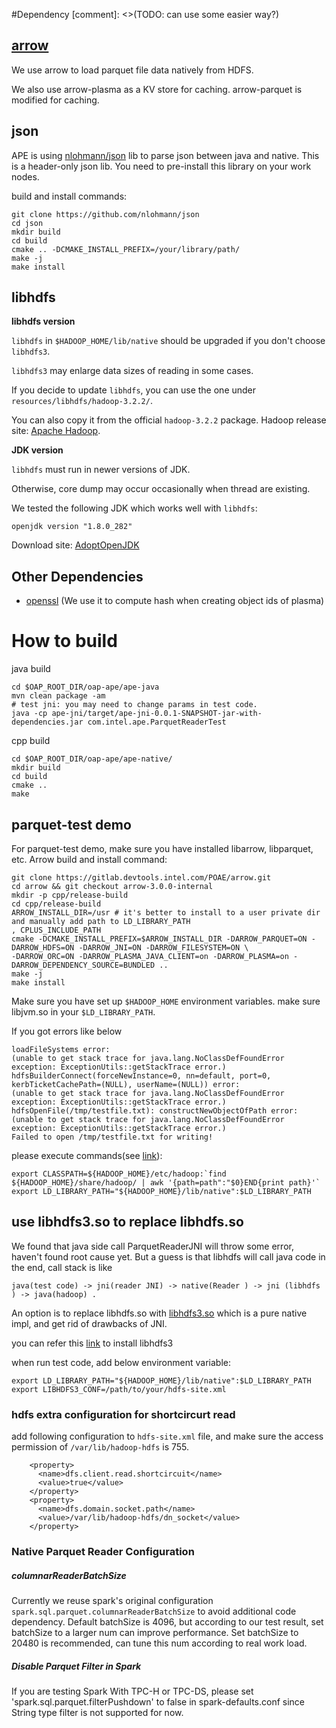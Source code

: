 #Dependency
[comment]: <>(TODO: can use some easier way?)

## [arrow](https://gitlab.devtools.intel.com/POAE/arrow/-/tree/arrow-3.0.0-internal)
We use arrow to load parquet file data natively from HDFS.

We also use arrow-plasma as a KV store for caching. arrow-parquet is modified for caching.

## json

APE is using [nlohmann/json](https://github.com/nlohmann/json) lib to parse json between java and native. This is a
 header-only json lib. You need to pre-install this library on your work nodes.
 
 build and install commands:
 ```
git clone https://github.com/nlohmann/json
cd json
mkdir build
cd build
cmake .. -DCMAKE_INSTALL_PREFIX=/your/library/path/
make -j
make install
```

## libhdfs

**libhdfs version**

`libhdfs` in `$HADOOP_HOME/lib/native` should be upgraded if you don't choose `libhdfs3`.

`libhdfs3` may enlarge data sizes of reading in some cases.

If you decide to update `libhdfs`, you can use the one under `resources/libhdfs/hadoop-3.2.2/`.

You can also copy it from the official `hadoop-3.2.2` package.
Hadoop release site: [Apache Hadoop](https://hadoop.apache.org/releases.html).


**JDK version**

`libhdfs` must run in newer versions of JDK.

Otherwise, core dump may occur occasionally when thread are existing.

We tested the following JDK which works well with `libhdfs`:

```
openjdk version "1.8.0_282"
```
Download site: [AdoptOpenJDK](https://adoptopenjdk.net/releases.html?variant=openjdk8&jvmVariant=openj9)

## Other Dependencies
* [openssl](https://www.openssl.org/) (We use it to compute hash when creating object ids of plasma)


# How to build

java build
```
cd $OAP_ROOT_DIR/oap-ape/ape-java
mvn clean package -am
# test jni: you may need to change params in test code.
java -cp ape-jni/target/ape-jni-0.0.1-SNAPSHOT-jar-with-dependencies.jar com.intel.ape.ParquetReaderTest
```

cpp build
```
cd $OAP_ROOT_DIR/oap-ape/ape-native/
mkdir build
cd build
cmake ..
make
```
## parquet-test demo
For parquet-test demo, make sure you have installed libarrow, libparquet, etc. Arrow build and install command:
```
git clone https://gitlab.devtools.intel.com/POAE/arrow.git
cd arrow && git checkout arrow-3.0.0-internal
mkdir -p cpp/release-build
cd cpp/release-build
ARROW_INSTALL_DIR=/usr # it's better to install to a user private dir and manually add path to LD_LIBRARY_PATH
, CPLUS_INCLUDE_PATH
cmake -DCMAKE_INSTALL_PREFIX=$ARROW_INSTALL_DIR -DARROW_PARQUET=ON -DARROW_HDFS=ON -DARROW_JNI=ON -DARROW_FILESYSTEM=ON \
-DARROW_ORC=ON -DARROW_PLASMA_JAVA_CLIENT=on -DARROW_PLASMA=on -DARROW_DEPENDENCY_SOURCE=BUNDLED ..
make -j 
make install
```

Make sure you have set up `$HADOOP_HOME` environment
 variables. make sure libjvm.so in your `$LD_LIBRARY_PATH`.  
 
 If you got errors like below
 ```
loadFileSystems error:
(unable to get stack trace for java.lang.NoClassDefFoundError exception: ExceptionUtils::getStackTrace error.)
hdfsBuilderConnect(forceNewInstance=0, nn=default, port=0, kerbTicketCachePath=(NULL), userName=(NULL)) error:
(unable to get stack trace for java.lang.NoClassDefFoundError exception: ExceptionUtils::getStackTrace error.)
hdfsOpenFile(/tmp/testfile.txt): constructNewObjectOfPath error:
(unable to get stack trace for java.lang.NoClassDefFoundError exception: ExceptionUtils::getStackTrace error.)
Failed to open /tmp/testfile.txt for writing!
```
please execute commands(see [link](https://stackoverflow.com/questions/21064140/hadoop-c-hdfs-test-running-exception)):
```
export CLASSPATH=${HADOOP_HOME}/etc/hadoop:`find ${HADOOP_HOME}/share/hadoop/ | awk '{path=path":"$0}END{print path}'`
export LD_LIBRARY_PATH="${HADOOP_HOME}/lib/native":$LD_LIBRARY_PATH
```
## use libhdfs3.so to replace libhdfs.so
We found that java side call ParquetReaderJNI will throw some error, haven't found root cause yet. But a guess is that libhdfs will call java code in the end, call stack is like 
 ``` 
 java(test code) -> jni(reader JNI) -> native(Reader ) -> jni (libhdfs ) -> java(hadoop) .
``` 

An option is to replace libhdfs.so with [libhdfs3.so](https://github.com/erikmuttersbach/libhdfs3) which is a pure native impl, and get rid of drawbacks of JNI.
 
you can refer this [link](https://github.com/Intel-bigdata/OAP/blob/master/oap-data-source/arrow/README.md#use-libhdfs3-library-for-better-performanceoptional) to install libhdfs3

when run test code, add below environment variable:
```
export LD_LIBRARY_PATH="${HADOOP_HOME}/lib/native":$LD_LIBRARY_PATH
export LIBHDFS3_CONF=/path/to/your/hdfs-site.xml
```

### hdfs extra configuration for shortcircurt read
add following configuration to `hdfs-site.xml` file, and make sure the access permission of `/var/lib/hadoop-hdfs` is 755.
```
    <property>
      <name>dfs.client.read.shortcircuit</name>
      <value>true</value>
    </property>
    <property>
      <name>dfs.domain.socket.path</name>
      <value>/var/lib/hadoop-hdfs/dn_socket</value>
    </property>
```

### Native Parquet Reader Configuration
##### columnarReaderBatchSize
Currently we reuse spark's original configuration ```spark.sql.parquet.columnarReaderBatchSize``` to avoid additional code dependency.
Default batchSize is 4096, but according to our test result, set batchSize to a larger num can improve performance.
Set batchSize to 20480 is recommended, can tune this num according to real work load.

##### Disable Parquet Filter in Spark
If you are testing Spark With TPC-H or TPC-DS, please set 'spark.sql.parquet.filterPushdown' to false in spark-defaults.conf since String type filter is not supported for now. 
